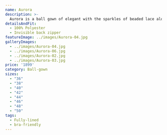 ```yaml
---
name: Aurora
description: >-
  Aurora is a ball gown of elegant with the sparkles of beaded lace along the body and cuff. The style emphazises to hightlight bust and waist, with beaded lace. Hidden zipper on the side.
detailsAndFit:
  - 100% Polyester
  - Invisible back zipper
featureImage: ../images/Aurora-04.jpg
galleryImages:
  - ../images/Aurora-04.jpg
  - ../images/Aurora-06.jpg
  - ../images/Aurora-02.jpg
  - ../images/Aurora-03.jpg
price: '1899'
category: Ball-gown
sizes:
  - "36"
  - "38"
  - "40"
  - "42"
  - "44"
  - "46"
  - "48"
  - "50"
tags:
  - Fully-lined
  - bra-friendly
---
```


